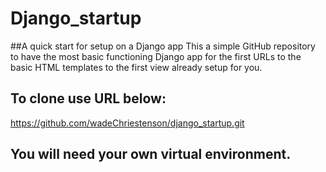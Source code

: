 # Django_startup
##A quick start for setup on a Django app
This a simple GitHub repository to have the most basic functioning Django app for the first URLs to the basic HTML templates to the first view already setup for you.

## To clone use URL below:

https://github.com/wadeChriestenson/django_startup.git

## You will need your own virtual environment.
